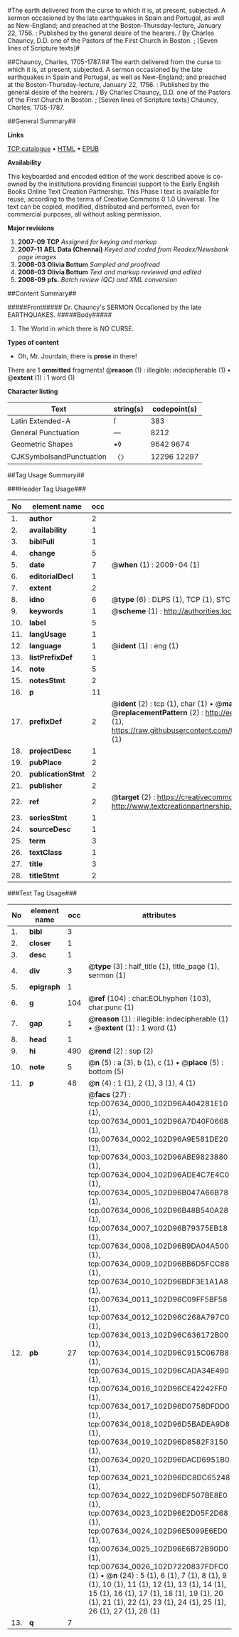 #The earth delivered from the curse to which it is, at present, subjected. A sermon occasioned by the late earthquakes in Spain and Portugal, as well as New-England; and preached at the Boston-Thursday-lecture, January 22, 1756. : Published by the general desire of the hearers. / By Charles Chauncy, D.D. one of the Pastors of the First Church in Boston. ; [Seven lines of Scripture texts]#

##Chauncy, Charles, 1705-1787.##
The earth delivered from the curse to which it is, at present, subjected. A sermon occasioned by the late earthquakes in Spain and Portugal, as well as New-England; and preached at the Boston-Thursday-lecture, January 22, 1756. : Published by the general desire of the hearers. / By Charles Chauncy, D.D. one of the Pastors of the First Church in Boston. ; [Seven lines of Scripture texts]
Chauncy, Charles, 1705-1787.

##General Summary##

**Links**

[TCP catalogue](http://www.ota.ox.ac.uk/tcp/)  • 
[HTML](http://tei.it.ox.ac.uk/tcp/Texts-HTML/free/N06/N06015.html)  • 
[EPUB](http://tei.it.ox.ac.uk/tcp/Texts-EPUB/free/N06/N06015.epub)

**Availability**

This keyboarded and encoded edition of the
	       work described above is co-owned by the institutions
	       providing financial support to the Early English Books
	       Online Text Creation Partnership. This Phase I text is
	       available for reuse, according to the terms of Creative
	       Commons 0 1.0 Universal. The text can be copied,
	       modified, distributed and performed, even for
	       commercial purposes, all without asking permission.

**Major revisions**

1. __2007-09__ __TCP__ *Assigned for keying and markup*
1. __2007-11__ __AEL Data (Chennai)__ *Keyed and coded from Readex/Newsbank page images*
1. __2008-03__ __Olivia Bottum__ *Sampled and proofread*
1. __2008-03__ __Olivia Bottum__ *Text and markup reviewed and edited*
1. __2008-09__ __pfs.__ *Batch review (QC) and XML conversion*

##Content Summary##

#####Front#####
Dr. Chauncy's SERMON Occaſioned by the late EARTHQUAKES.
#####Body#####

1. The World in which there is NO CURSE.

**Types of content**

  * Oh, Mr. Jourdain, there is **prose** in there!

There are 1 **ommitted** fragments! 
 @__reason__ (1) : illegible: indecipherable (1)  •  @__extent__ (1) : 1 word (1)

**Character listing**


|Text|string(s)|codepoint(s)|
|---|---|---|
|Latin Extended-A|ſ|383|
|General Punctuation|—|8212|
|Geometric Shapes|▪◊|9642 9674|
|CJKSymbolsandPunctuation|〈〉|12296 12297|

##Tag Usage Summary##

###Header Tag Usage###

|No|element name|occ|attributes|
|---|---|---|---|
|1.|__author__|2||
|2.|__availability__|1||
|3.|__biblFull__|1||
|4.|__change__|5||
|5.|__date__|7| @__when__ (1) : 2009-04 (1)|
|6.|__editorialDecl__|1||
|7.|__extent__|2||
|8.|__idno__|6| @__type__ (6) : DLPS (1), TCP (1), STC (1), NOTIS (1), IMAGE-SET (1), EVANS-CITATION (1)|
|9.|__keywords__|1| @__scheme__ (1) : http://authorities.loc.gov/ (1)|
|10.|__label__|5||
|11.|__langUsage__|1||
|12.|__language__|1| @__ident__ (1) : eng (1)|
|13.|__listPrefixDef__|1||
|14.|__note__|5||
|15.|__notesStmt__|2||
|16.|__p__|11||
|17.|__prefixDef__|2| @__ident__ (2) : tcp (1), char (1)  •  @__matchPattern__ (2) : ([0-9\-]+):([0-9IVX]+) (1), (.+) (1)  •  @__replacementPattern__ (2) : http://eebo.chadwyck.com/downloadtiff?vid=$1&page=$2 (1), https://raw.githubusercontent.com/textcreationpartnership/Texts/master/tcpchars.xml#$1 (1)|
|18.|__projectDesc__|1||
|19.|__pubPlace__|2||
|20.|__publicationStmt__|2||
|21.|__publisher__|2||
|22.|__ref__|2| @__target__ (2) : https://creativecommons.org/publicdomain/zero/1.0/ (1), http://www.textcreationpartnership.org/docs/. (1)|
|23.|__seriesStmt__|1||
|24.|__sourceDesc__|1||
|25.|__term__|3||
|26.|__textClass__|1||
|27.|__title__|3||
|28.|__titleStmt__|2||


###Text Tag Usage###

|No|element name|occ|attributes|
|---|---|---|---|
|1.|__bibl__|3||
|2.|__closer__|1||
|3.|__desc__|1||
|4.|__div__|3| @__type__ (3) : half_title (1), title_page (1), sermon (1)|
|5.|__epigraph__|1||
|6.|__g__|104| @__ref__ (104) : char:EOLhyphen (103), char:punc (1)|
|7.|__gap__|1| @__reason__ (1) : illegible: indecipherable (1)  •  @__extent__ (1) : 1 word (1)|
|8.|__head__|1||
|9.|__hi__|490| @__rend__ (2) : sup (2)|
|10.|__note__|5| @__n__ (5) : a (3), b (1), c (1)  •  @__place__ (5) : bottom (5)|
|11.|__p__|48| @__n__ (4) : 1 (1), 2 (1), 3 (1), 4 (1)|
|12.|__pb__|27| @__facs__ (27) : tcp:007634_0000_102D96A404281E10 (1), tcp:007634_0001_102D96A7D40F0668 (1), tcp:007634_0002_102D96A9E581DE20 (1), tcp:007634_0003_102D96ABE9823880 (1), tcp:007634_0004_102D96ADE4C7E4C0 (1), tcp:007634_0005_102D96B047A66B78 (1), tcp:007634_0006_102D96B48B540A28 (1), tcp:007634_0007_102D96B79375EB18 (1), tcp:007634_0008_102D96B9DA04A500 (1), tcp:007634_0009_102D96BB6D5FCC88 (1), tcp:007634_0010_102D96BDF3E1A1A8 (1), tcp:007634_0011_102D96C09FF5BF58 (1), tcp:007634_0012_102D96C268A797C0 (1), tcp:007634_0013_102D96C636172B00 (1), tcp:007634_0014_102D96C915C067B8 (1), tcp:007634_0015_102D96CADA34E490 (1), tcp:007634_0016_102D96CE42242FF0 (1), tcp:007634_0017_102D96D0758DFDD0 (1), tcp:007634_0018_102D96D5BADEA9D8 (1), tcp:007634_0019_102D96D8582F3150 (1), tcp:007634_0020_102D96DACD6951B0 (1), tcp:007634_0021_102D96DC8DC65248 (1), tcp:007634_0022_102D96DF507BE8E0 (1), tcp:007634_0023_102D96E2D05F2D68 (1), tcp:007634_0024_102D96E5099E6ED0 (1), tcp:007634_0025_102D96E6B72B90D0 (1), tcp:007634_0026_102D7220837FDFC0 (1)  •  @__n__ (24) : 5 (1), 6 (1), 7 (1), 8 (1), 9 (1), 10 (1), 11 (1), 12 (1), 13 (1), 14 (1), 15 (1), 16 (1), 17 (1), 18 (1), 19 (1), 20 (1), 21 (1), 22 (1), 23 (1), 24 (1), 25 (1), 26 (1), 27 (1), 28 (1)|
|13.|__q__|7||
